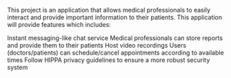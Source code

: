 
This project is an application that allows medical professionals to easily interact and provide important information to their patients. This application will provide features which includes:

  Instant messaging-like chat service
  Medical professionals can store reports and provide them to their patients
  Host video recordings
  Users (doctors/patients) can schedule/cancel appointments according to available times
  Follow HIPPA privacy guidelines to ensure a more robust security system
